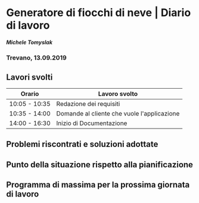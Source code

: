 

# Generatore di fiocchi di neve | Diario di lavoro
##### Michele Tomyslak
### Trevano, 13.09.2019

## Lavori svolti


|Orario        |Lavoro svolto                 |
|--------------|------------------------------|
|10:05 - 10:35 |Redazione dei requisiti          |
|10:35 - 14:00| Domande al cliente che vuole l'applicazione
|14:00 - 16:30| Inizio di Documentazione

                           

##  Problemi riscontrati e soluzioni adottate


##  Punto della situazione rispetto alla pianificazione


## Programma di massima per la prossima giornata di lavoro
